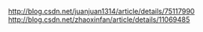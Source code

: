 http://blog.csdn.net/juanjuan1314/article/details/75117990
http://blog.csdn.net/zhaoxinfan/article/details/11069485
